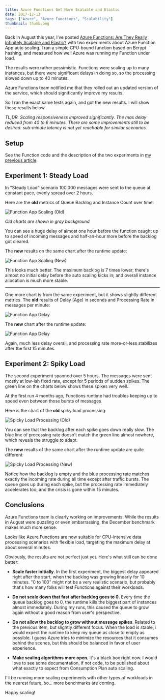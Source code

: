 ```yaml
---
title: Azure Functions Get More Scalable and Elastic
date: 2017-12-13
tags: ["Azure", "Azure Functions", "Scalability"]
thumbnail: thumb.png
---
```


Back in August this year, I've posted 
[Azure Functions: Are They Really Infinitely Scalable and Elastic?](https://mikhail.io/2017/08/azure-functions-are-they-really-infinitely-scalable-and-elastic/)
with two experiments about Azure Function App auto scaling. I ran a simple
CPU-bound function based on Bcrypt hashing, and measured how well Azure
was running my Function under load.

The results were rather pessimistic. Functions were scaling up to many 
instances, but there were significant delays in doing so, so the processing
slowed down up to 40 minutes.

Azure Functions team notified me that they rolled out an updated version of
the service, which should significantly improve my results.

So I ran the exact same tests again, and got the new results. I will show
these results below.

*TL;DR. Scaling responsiveness improved significantly. The max delay reduced
from 40 to 6 minutes. There are some improvements still to be desired: 
sub-minute latency is not yet reachable for similar scenarios.*

Setup
-----

See the Function code and the description of the two experiments in
[my previous article](https://mikhail.io/2017/08/azure-functions-are-they-really-infinitely-scalable-and-elastic/).

Experiment 1: Steady Load
-------------------------

In "Steady Load" scenario 100,000 messages were sent to the queue at
constant pace, evenly spread over 2 hours.

Here are the **old** metrics of Queue Backlog and Instance Count over time:

![Function App Scaling (Old)](/FunctionAppScaling.png)

*Old charts are shown in gray background*

You can see a huge delay of almost one hour before the function caught up 
to speed of incoming messages and half-an-hour more before the backlog
got cleared.

The **new** results on the same chart after the runtime update:

![Function App Scaling (New)](/FunctionAppScalingNew.png)

This looks much better. The maximum backlog is 7 times lower; there's almost
no initial delay before the auto scaling kicks in; and overall instance 
allocation is much more stable.

---

One more chart is from the same experiment, but it shows slightly different 
metrics. The **old** results of Delay (Age) in seconds and Processing Rate 
in messages per minute:

![Function App Delay](/FunctionAppDelay.png)

The **new** chart after the runtime update:

![Function App Delay](/FunctionAppDelayNew.png)

Again, much less delay overall, and processing rate more-or-less stabilizes 
after the first 15 minutes.

Experiment 2: Spiky Load
-------------------------

The second experiment spanned over 5 hours. The messages were sent mostly
at low-ish fixed rate, except for 5 periods of sudden spikes. The
green line on the charts below shows these spikes very well.

At the first run 4 months ago, Functions runtime had troubles keeping up
to speed even between those bursts of messages.

Here is the chart of the **old** spiky load processing:

![Spicky Load Processing (Old)](/SpikyLoadProcessing.png)

You can see that the backlog after each spike goes down really slow. The
blue line of processing rate doesn't match the green line almost nowhere,
which reveals the struggle to adapt.

The **new** results of the same chart after the runtime update are quite
different:

![Spicky Load Processing (New)](/SpikyLoadProcessingNew.png)

Notice how the backlog is empty and the blue processing rate matches exactly
the incoming rate during all time except after traffic bursts. The queue goes 
up during each spike, but the processing rate immediately accelerates too,
and the crisis is gone within 15 minutes.

Conclusions
-----------

Azure Functions team is clearly working on improvements. While the results in
August were puzzling or even embarrassing, the December benchmark makes much
more sense.

Looks like Azure Functions are now suitable for CPU-intensive data processing
scenarios with flexible load, targeting the maximum delay at about several
minutes.

Obviously, the results are not perfect just yet. Here's what still can be
done better:

- **Scale faster initially**. In the first experiment, the biggest delay
appeared right after the start, when the backlog was growing linearly for 
10 minutes. "0 to 100" might not be a very realistic scenario, but probably
that's how many folks will test Functions against their workloads.

- **Do not scale down that fast after backlog goes to 0**. Every time the
queue backlog goes to 0, the runtime kills the biggest part of instances
almost immediately. During my runs, this caused the queue to grow again without
a good reason from user's perspective.

- **Do not allow the backlog to grow without message spikes**. Related to
the previous item, but slightly different focus. When the load is stable,
I would expect the runtime to keep my queue as close to empty as possible.
I guess Azure tries to minimize the resources that it consumes behind
the scenes, but this should be balanced in favor of user experience.

- **Make scaling algorithms more open**. It's a black box right now. I
would love to see some documentation, if not code, to be published about
what exactly to expect from Consumption Plan auto scaling.

I'll be running more scaling experiments with other types of workloads in the
nearest future, so... more benchmarks are coming.

Happy scaling!
